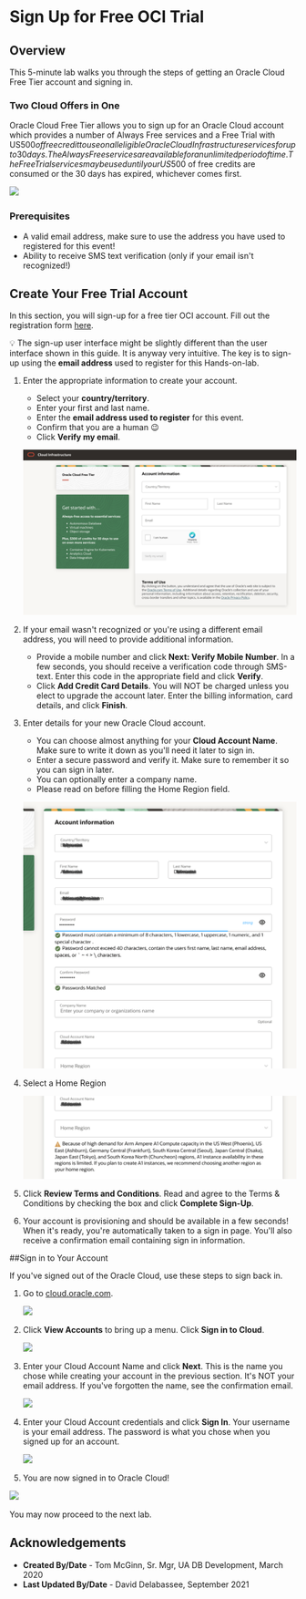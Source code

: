 # Sign Up for Free OCI Trial

## Overview

This 5-minute lab walks you through the steps of getting an Oracle Cloud Free Tier account and signing in.  

### Two Cloud Offers in One

Oracle Cloud Free Tier allows you to sign up for an Oracle Cloud account which provides a number of Always Free services and a Free Trial with US$500 of free credit to use on all eligible Oracle Cloud Infrastructure services for up to 30 days. The Always Free services are available for an unlimited period of time. The Free Trial services may be used until your US$500 of free credits are consumed or the 30 days has expired, whichever comes first.

![](../images/lab1-freetrial.png " ")

### Prerequisites

* A valid email address, make sure to use the address you have used to registered for this event!
* Ability to receive SMS text verification (only if your email isn't recognized!)

## Create Your Free Trial Account

In this section, you will sign-up for a free tier OCI account. Fill out the registration form [here](https://oracle.com/devlivejava0916).

💡 The sign-up user interface might be slightly different than the user interface shown in this guide. It is anyway very intuitive. The key is to sign-up using the **email address** used to register for this Hands-on-lab.

1.  Enter the appropriate information to create your account.
    * Select your **country/territory**.
    * Enter your first and last name.
    * Enter the **email address used to register** for this event. 
    * Confirm that you are a human 😉
    * Click **Verify my email**.

    ![](../images/lab1-signup-for-freetier-2021.png)

3.  If your email wasn't recognized or you're using a different email address, you will need to provide additional information.
    * Provide a mobile number and click **Next: Verify Mobile Number**. In a few seconds, you should receive a verification code through SMS-text. Enter this code in the appropriate field and click **Verify**.
    * Click **Add Credit Card Details**. You will NOT be charged unless you elect to upgrade the account later. Enter the billing information, card details, and click **Finish**.

4. Enter details for your new Oracle Cloud account.
    * You can choose almost anything for your **Cloud Account Name**. Make sure to write it down as you'll need it later to sign in.
    * Enter a secure password and verify it. Make sure to remember it so you can sign in later.	
	* You can optionally enter a company name.
	* Please read on before filling the Home Region field.

    ![](../images/lab1-signup-region1-2021.png)


5. Select a Home Region

    ![](../images/lab1-signup-region2-2021.png)

6. Click **Review Terms and Conditions**. Read and agree to the Terms & Conditions by checking the box and click **Complete Sign-Up**.

7. Your account is provisioning and should be available in a few seconds! When it's ready, you're automatically taken to a sign in page. You'll also receive a confirmation email containing sign in information.

##Sign in to Your Account

If you've signed out of the Oracle Cloud, use these steps to sign back in.

1. Go to [cloud.oracle.com](https://cloud.oracle.com).

    ![](../images/lab1-cloud-login-1.png " ")

2. Click **View Accounts** to bring up a menu.  Click **Sign in to Cloud**.

    ![](../images/lab1-cloud-login-2.png " ")

4. Enter your Cloud Account Name and click **Next**. This is the name you chose while creating your account in the previous section. It's NOT your email address. If you've forgotten the name, see the confirmation email.

    ![](../images/lab1-cloud-login-tenant.png " ")

5. Enter your Cloud Account credentials and click **Sign In**. Your username is your email address. The password is what you chose when you signed up for an account.

    ![](../images/lab1-username.png " ")

6. You are now signed in to Oracle Cloud!

  ![](../images/lab1-oci-console-home-page.png " ")

You may now proceed to the next lab.

## Acknowledgements

- **Created By/Date** - Tom McGinn, Sr. Mgr, UA DB Development, March 2020
- **Last Updated By/Date** - David Delabassee, September 2021

